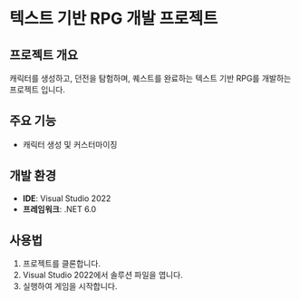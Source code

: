 # 텍스트 기반 RPG 개발 프로젝트

## 프로젝트 개요
캐릭터를 생성하고, 던전을 탐험하며, 퀘스트를 완료하는 텍스트 기반 RPG를 개발하는 프로젝트 입니다.

## 주요 기능
- 캐릭터 생성 및 커스터마이징

## 개발 환경
- **IDE**: Visual Studio 2022
- **프레임워크**: .NET 6.0

## 사용법
1. 프로젝트를 클론합니다.
2. Visual Studio 2022에서 솔루션 파일을 엽니다.
3. 실행하여 게임을 시작합니다.

